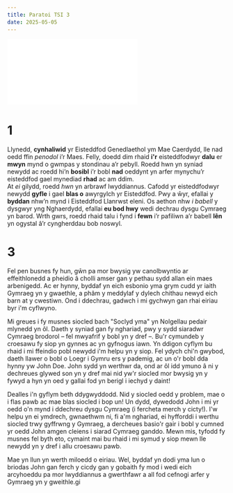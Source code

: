 ```yaml
---
title: Paratoi TSI 3
date: 2025-05-05
---
```

![](../assets/papur-3.pdf)

# 1
Llynedd, **cynhaliwid** yr Eisteddfod Genedlaethol ym Mae Caerdydd, lle nad oedd ffin *penodol* i’r Maes. Felly, doedd dim rhaid **i'r** eisteddfodwyr **dalu** er **mwyn** mynd o gwmpas y stondinau a’r pebyll. Roedd hwn yn syniad newydd ac roedd hi’n **bosibl** i’r bobl **nad** oeddynt yn arfer mynychu’r eisteddfod gael mynediad **rhad** ac am ddim.  
At *ei* gilydd, roedd *hwn* yn arbrawf lwyddiannus. Cafodd yr eisteddfodwyr newydd **gyfle** i gael **blas o** awyrgylch yr Eisteddfod. Pwy a ŵyr, efallai y **byddan** nhw’n mynd i Eisteddfod Llanrwst eleni. Os aethon nhw *i babell* y dysgwyr yng Nghaerdydd, efallai **eu bod hwy** wedi dechrau dysgu Cymraeg yn barod. Wrth gwrs, roedd rhaid talu i fynd i **fewn** i’r pafiliwn a’r babell **lên** yn ogystal â’r cyngherddau bob noswyl.

# 3
Fel pen busnes fy hun, gŵn pa mor bwysig yw canolbwyntio ar effeithlonedd a pheidio â cholli amser gan y pethau sydd allan ein maes arbenigedd. Ac er hynny, byddaf yn eich esbonio yma grym cudd yr iaith Gymraeg yn y gwaethle, a phâm y meddylaf y dylech chithau newyd eich barn at y cwestiwn. Ond i ddechrau, gadwch i mi gychwyn gan rhai eiriau byr i'm cyflwyno. 

Mi greues i fy musnes siocled bach "Soclyd yma" yn Nolgellau pedair mlynedd yn ôl. Daeth y syniad gan fy nghariad, pwy y sydd siaradwr Cymraeg brodorol – fel mwyafrif y bobl yn y dref –. Bu'r cymundeb y croesawu fy siop yn gynnes ac yn gyfnogus iawn. Yn ddigon cyflym bu rhaid i mi ffeindio pobl newydd i'm helpu yn y siop. Fel ydych chi'n gwybod, daeth llawer o bobl o Loegr i Gymru ers y pademig, ac un o'r bobl dda hynny yw John Doe. John sydd yn werthwr da, ond ar ôl idd ymuno â ni y dechreues glywed son yn y dref mai nid yw'r siocled mor bwysig yn y fywyd a hyn yn oed y gallai fod yn berigl i iechyd y daint! 

Dealles i'n gyflym beth ddygwyddodd. Nid y siocled oedd y problem, mae o i flas pawb ac mae blas siocled i bop un! Un dydd, dywedodd John i mi yr oedd o'n mynd i ddechreu dysgu Cymraeg (i fercheta merch y cicty!). I'w helpu yn ei ymdrech, gwnaethwm ni, fi a'm nghariad, ei hyfforddi i werthu siocled trwy gyffrwng y Gymraeg, a dercheues basio'r gair i bobl y cumned yr oedd John amgen cleiens i siarad Cymraeg ganddo. Mewn mis, tyfodd fy musnes fel byth eto, cymaint mai bu rhaid i mi symud y siop mewn lle newydd yn y dref i allu croesawu pawb.

Mae yn llun yn werth miloedd o eiriau. Wel, byddaf yn dodi yma lun o briodas John gan ferch y cicdy gan y gobaith fy mod i wedi eich arcyhoeddu pa mor lwyddiannus a gwerthfawr a all fod cefnogi arfer y Gymraeg yn y gweithle.gi